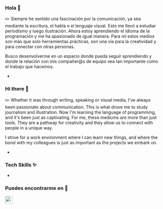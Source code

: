 ### Hola 👋

 ✏️ Siempre he sentido una fascinación por la comunicación, ya sea mediante la escritura, el habla o el lenguaje visual. Esto me llevó a estudiar periodismo y luego ilustración. Ahora estoy aprendiendo el idioma de la programación y me ha apasionado de igual manera. Para mí estos medios son más que solo herramientas prácticas, son una vía para la creatividad y para conectar con otras personas.

Busco desenvolverme en un espacio donde pueda seguir aprendiendo y donde la relación con mis compañer@s de equipo sea tan importante como el trabajo que hacemos.

-

### Hi there 👋

✏️ Whether it was through writing, speaking or visual media, I've always been passionate about communication. This is what drove me to study journalism and illustration. Now I'm learning the language of programming, and it's been just as captivating. For me, these mediums are more than just tools. They are a pathway for creativity and they allow us to connect with people in a unique way.

I strive for a work environment where I can learn new things, and where the bond with my colleagues is just as important as the projects we embark on.

-

### Tech Skills ✨

-

### Puedes encontrarme en 📓 

[<img src="https://cdn.icon-icons.com/icons2/2428/PNG/512/linkedin_black_logo_icon_147114.png" width="25"/>](https://www.linkedin.com/in/amanda-heredia-091517226/)







